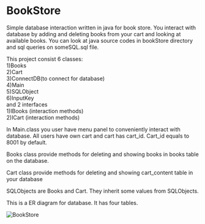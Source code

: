 # BookStore
Simple database interaction written in java for book store. You interact with database by adding and deleting books from your cart and looking at available books. You can look at java source codes in bookStore directory and sql queries on someSQL.sql file.


This project consist 6 classes: <br />
1)Books <br />
2)Cart <br />
3)ConnectDB(to connect for database) <br />
4)Main <br />
5)SQLObject <br />
6)InputKey <br />
and 2 interfaces <br />
1)IBooks (interaction methods) <br />
2)ICart (interaction methods)<br />


In Main.class you user have menu panel to conveniently interact with database. All users have own cart and cart has cart_id. Cart_id equals to 8001 by default.

Books class provide methods for deleting and showing books in books table on the database.

Cart class provide methods for deleting and showing cart_content table in your database

SQLObjects are Books and Cart. They inherit some values from SQLObjects. 

This is a ER diagram for database. It has four tables.

![BookStore](https://user-images.githubusercontent.com/45946407/110332948-38df6880-804b-11eb-94c6-ebecd68543af.png)
